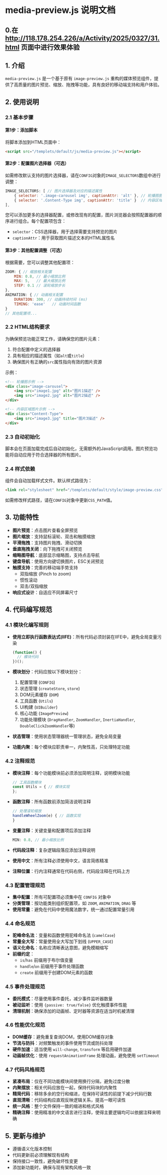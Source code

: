# media-preview.js 说明文档

## 0.在 http://118.178.254.226/a/Activity/2025/0327/31.html 页面中进行效果体验

## 1. 介绍

`media-preview.js` 是一个基于原有 `image-preview.js` 重构的媒体预览组件，提供了高质量的图片预览、缩放、拖拽等功能，具有良好的移动端支持和用户体验。

## 2. 使用说明

### 2.1 基本步骤

#### 第1步：添加脚本

将脚本添加到HTML页面中：

```html
<script src="/templets/default/js/media-preview.js"></script>
```

#### 第2步：配置图片选择器（可选）

如需修改默认支持的图片选择器，请在`CONFIG`对象的`IMAGE_SELECTORS`数组中进行调整：

```javascript
IMAGE_SELECTORS: [ // 图片选择器及对应的描述属性
    { selector: '.image-carousel img', captionAttr: 'alt' }, // 轮播图图片，使用alt属性作为描述
    { selector: '.Content-Type img', captionAttr: 'title' }  // 内容区域图片，使用title属性作为描述
],
```

您可以添加更多的选择器配置，或修改现有的配置，图片浏览器会按照配置器的顺序进行组合。每个配置项包含：
- `selector`：CSS选择器，用于选择需要支持预览的图片
- `captionAttr`：用于获取图片描述文本的HTML属性名

#### 第3步：其他配置调整（可选）

根据需要，您可以调整其他配置项：

```javascript
ZOOM: { // 缩放相关配置
    MIN: 0.8, // 最小缩放比例
    MAX: 5,   // 最大缩放比例
    STEP: 0.1 // 滚轮缩放步长
},
ANIMATION: { // 动画相关配置
    DURATION: 300, // 动画持续时间 (ms)
    TIMING: 'ease'   // 动画时间函数
}
// 其他配置项...
```

### 2.2 HTML结构要求

为确保预览功能正常工作，请确保您的图片元素：

1. 符合配置中定义的选择器
2. 具有相应的描述属性（如`alt`或`title`）
3. 确保图片有正确的`src`属性指向有效的图片资源

示例：

```html
<!-- 轮播图示例 -->
<div class="image-carousel">
    <img src="image1.jpg" alt="图片1描述" />
    <img src="image2.jpg" alt="图片2描述" />
</div>

<!-- 内容区域图片示例 -->
<div class="Content-Type">
    <img src="image3.jpg" title="图片3描述" />
</div>
```

### 2.3 自动初始化

脚本会在页面加载完成后自动初始化，无需额外的JavaScript调用。图片预览功能将自动应用于符合选择器的所有图片。

### 2.4 样式依赖

组件会自动加载样式文件。默认样式路径为：

```html
<link rel="stylesheet" href="/templets/default/style/image-preview.css">
```

如需修改样式路径，请在`CONFIG`对象中更新`CSS_PATH`值。

## 3. 功能特性

- **图片预览**：点击图片查看全屏预览
- **图片缩放**：支持鼠标滚轮、双击和触摸缩放
- **平滑拖拽**：支持图片拖拽、滑动切换
- **垂直拖拽关闭**：向下拖拽可关闭预览
- **缩略图导航**：底部显示缩略图，支持点击导航
- **键盘导航**：使用方向键切换图片，ESC关闭预览
- **触摸支持**：完善的移动端手势支持
  - 双指缩放 (Pinch to zoom)
  - 惯性滚动
  - 双击/双指缩放
- **响应式设计**：自适应不同屏幕尺寸

## 4. 代码编写规范

### 4.1 模块化编写规则

- **使用立即执行函数表达式(IIFE)**：所有代码必须封装在IIFE中，避免全局变量污染
  ```javascript
  (function() {
    // 模块代码
  })();
  ```

- **模块划分**：代码应按以下模块划分：
  1. 配置管理 (`CONFIG`)
  2. 状态管理 (`createStore`, `store`)
  3. DOM元素缓存 (`DOM`)
  4. 工具函数 (`Utils`)
  5. UI构建 (`UIBuilder`)
  6. 核心功能 (`ImagePreview`)
  7. 功能处理模块 (`DragHandler`, `ZoomHandler`, `InertiaHandler`, `DoubleClickZoomHandler`等)
- **状态管理**：使用状态管理器统一管理状态，避免全局变量
- **功能内聚**：每个模块应职责单一，内聚性高，只处理特定功能

### 4.2 注释规范

- **模块注释**：每个功能模块前必须添加简明注释，说明模块功能
  ```javascript
  // 工具函数模块
  const Utils = { // 模块实现
  };
  ```

- **函数注释**：所有函数前添加简洁说明注释
  ```javascript
  // 处理滚轮缩放
  handleWheelZoom(e) { // 函数实现
  }
  ```

- **变量注释**：关键变量和配置项后添加注释
  ```javascript
  MIN: 0.8, // 最小缩放比例
  ```

- **代码段注释**：复杂逻辑段落应添加注释说明
- **使用中文**：所有注释必须使用中文，语言简练精准
- **注释位置**：行内注释通常在代码右侧，代码段注释在代码上方

### 4.3 配置管理规范

- **集中配置**：所有可配置项必须集中在 `CONFIG` 对象中
- **分类管理**：按功能类别组织配置项，如 `ZOOM`, `ANIMATION`, `DRAG` 等
- **使用常量**：避免在代码中使用魔法数字，统一通过配置常量引用

### 4.4 命名规范

- **驼峰命名法**：变量和函数使用驼峰命名法 (`camelCase`)
- **常量全大写**：常量使用全大写加下划线 (`UPPER_CASE`)
- **语义化命名**：名称应清晰表达意图，避免模糊缩写
- **前缀约定**：
  - `is`/`has` 前缀用于布尔值变量
  - `handle`/`on` 前缀用于事件处理函数
  - `create` 前缀用于创建DOM元素的函数

### 4.5 事件处理规范

- **委托模式**：尽量使用事件委托，减少事件监听器数量
- **被动监听**：使用 `{passive: true/false}` 优化触摸事件性能
- **清理机制**：确保添加的动画帧、定时器等资源在适当时机被清理

### 4.6 性能优化规范

- **DOM缓存**：避免重复查询DOM，使用DOM缓存对象
- **节流与防抖**：对频繁触发的事件使用节流或防抖处理
- **硬件加速**：适当使用 `will-change`, `transform` 等启用硬件加速
- **动画帧优化**：使用 `requestAnimationFrame` 处理动画，避免使用 `setTimeout`

### 4.7 代码风格规范

- **紧凑布局**：仅在不同功能模块间使用换行分隔，避免过度分散
- **内聚摆放**：相关代码应放在一起，保持代码块的内聚性
- **精简代码**：移除多余的空行和缩进，在保持可读性的前提下减少代码行数
- **直观清晰**：代码结构应直观反映逻辑关系，提高一眼可读性
- **统一风格**：整个文件保持一致的缩进和格式风格
- **精确注释**：使用精准的中文语言进行注释，使得主要逻辑均可以依据注释来明确

## 5. 更新与维护

- 遵循语义化版本控制
- 代码更新前必须理解现有结构
- 保持接口一致性，避免破坏性变更
- 添加新功能时，确保与现有架构风格一致
